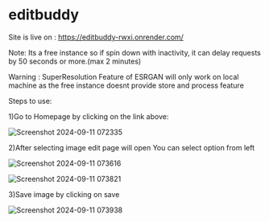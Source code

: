 # editbuddy
                                  
Site is live on : https://editbuddy-rwxi.onrender.com/

Note: Its a free instance so if spin down with inactivity, it can delay requests by 50 seconds or more.(max 2 minutes)

Warning : SuperResolution Feature of ESRGAN will only work on local machine as the free instance doesnt provide store and process feature

Steps to use:

1)Go to Homepage by clicking on the link above:

![Screenshot 2024-09-11 072335](https://github.com/user-attachments/assets/5c364d85-16ff-45c1-99ea-e194be7ddde1)

2)After selecting image edit page will open
  You can select option from left

![Screenshot 2024-09-11 073616](https://github.com/user-attachments/assets/51de4903-afb4-4468-a20d-560216f4a7c1)


![Screenshot 2024-09-11 073821](https://github.com/user-attachments/assets/194ed86a-467e-4d66-9029-471723dd91eb)

3)Save image by clicking on save

![Screenshot 2024-09-11 073938](https://github.com/user-attachments/assets/bde60dec-0c94-4c3e-9cb4-6756d48d30db)

